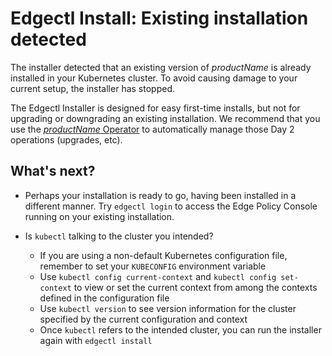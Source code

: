 # Edgectl Install: Existing installation detected

The installer detected that an existing version of $productName$ is already installed in your Kubernetes cluster. To avoid causing damage to your current setup, the installer has stopped. 

The Edgectl Installer is designed for easy first-time installs, but not for upgrading or downgrading an existing installation. We recommend that you use the [$productName$ Operator](../../aes-operator/) to automatically manage those Day 2 operations (upgrades, etc).

## What's next?

* Perhaps your installation is ready to go, having been installed in a different manner. Try `edgectl login` to access the Edge Policy Console running on your existing installation.

* Is `kubectl` talking to the cluster you intended?
  * If you are using a non-default Kubernetes configuration file, remember to set your `KUBECONFIG` environment variable
  * Use `kubectl config current-context` and `kubectl config set-context` to view or set the current context from among the contexts defined in the configuration file
  * Use `kubectl version` to see version information for the cluster specified by the current configuration and context
  * Once `kubectl` refers to the intended cluster, you can run the installer again with `edgectl install`
